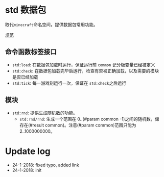# std 数据包
取代`minecraft`命名空间，提供数据包常用功能。

[规范](datapack_standard.md)

## 命令函数标签接口
*   `std:load`: 在数据包加载时运行，保证运行前 `common` 记分板变量已经被定义
*   `std:check`: 在数据包加载完毕后运行，检查有否被正确加载，以及需要的模块是否已经加载
*   `std:tick`: 每一游戏刻运行一次，保证在 `std:check`之后运行

## 模块
*   `std:rnd`: 提供生成随机数的功能。
    *   `std:rnd/rnd`: 生成一个范围在 0..(#param common -1)之间的随机数，储存在(#result common)。注意(#param common)范围只能为 2..1000000000。

# Update log
* 24-1-2018: fixed typo, added link
* 24-1-2018: init
